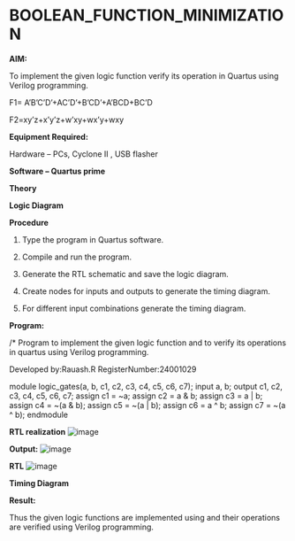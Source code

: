 # BOOLEAN_FUNCTION_MINIMIZATION

**AIM:**

To implement the given logic function verify its operation in Quartus using Verilog programming.

F1= A’B’C’D’+AC’D’+B’CD’+A’BCD+BC’D 

F2=xy’z+x’y’z+w’xy+wx’y+wxy

**Equipment Required:**

Hardware – PCs, Cyclone II , USB flasher

**Software – Quartus prime**

**Theory**

**Logic Diagram**

**Procedure**

1.	Type the program in Quartus software.

2.	Compile and run the program.

3.	Generate the RTL schematic and save the logic diagram.

4.	Create nodes for inputs and outputs to generate the timing diagram.

5.	For different input combinations generate the timing diagram.


**Program:**

/* Program to implement the given logic function and to verify its operations in quartus using Verilog programming. 

Developed by:Rauash.R
RegisterNumber:24001029

module logic_gates(a, b, c1, c2, c3, c4, c5, c6, c7);
    input a, b;
    output c1, c2, c3, c4, c5, c6, c7;
    assign c1 = ~a;
    assign c2 = a & b;
    assign c3 = a | b;
    assign c4 = ~(a & b);
    assign c5 = ~(a | b);
    assign c6 = a ^ b;
    assign c7 = ~(a ^ b);
endmodule



**RTL realization**
![image](https://github.com/user-attachments/assets/b07c03aa-e8d8-4df3-b9c4-74381007a7d5)

**Output:**
![image](https://github.com/user-attachments/assets/19525deb-6154-4057-99ca-aded101c7297)

**RTL**
![image](https://github.com/user-attachments/assets/80b523d4-f260-4774-863c-c3d744cda135)

**Timing Diagram**

**Result:**

Thus the given logic functions are implemented using and their operations are verified using Verilog programming.

